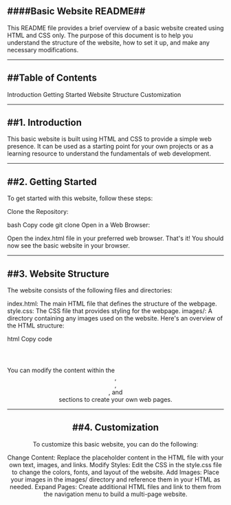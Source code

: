 ####Basic Website README##
--------------------------
This README file provides a brief overview of a basic website created using HTML and CSS only. 
The purpose of this document is to help you understand the structure of the website, how to set it up, and make any necessary modifications.

--------------------------
##Table of Contents
--------------------------

Introduction
Getting Started
Website Structure
Customization

--------------------------
##1. Introduction
--------------------------

This basic website is built using HTML and CSS to provide a simple web presence. It can be used as a starting point for your own projects or as a learning resource to understand the fundamentals of web development.

--------------------------
##2. Getting Started
--------------------------

To get started with this website, follow these steps:

Clone the Repository:

bash
Copy code
git clone <repository-url>
Open in a Web Browser:

Open the index.html file in your preferred web browser.
That's it! You should now see the basic website in your browser.

--------------------------
##3. Website Structure
--------------------------

The website consists of the following files and directories:

index.html: The main HTML file that defines the structure of the webpage.
style.css: The CSS file that provides styling for the webpage.
images/: A directory containing any images used on the website.
Here's an overview of the HTML structure:

html
Copy code
<!DOCTYPE html>
<html>
<head>
    <title>Basic Website</title>
    <link rel="stylesheet" type="text/css" href="style.css">
</head>
<body>
    <header>
        <!-- Header content goes here -->
    </header>
    <nav>
        <!-- Navigation menu goes here -->
    </nav>
    <main>
        <!-- Main content goes here -->
    </main>
    <footer>
        <!-- Footer content goes here -->
    </footer>
</body>
</html>
You can modify the content within the <header>, <nav>, <main>, and <footer> sections to create your own web pages.
    
--------------------------
##4. Customization
--------------------------

To customize this basic website, you can do the following:

Change Content: Replace the placeholder content in the HTML file with your own text, images, and links.
Modify Styles: Edit the CSS in the style.css file to change the colors, fonts, and layout of the website.
Add Images: Place your images in the images/ directory and reference them in your HTML as needed.
Expand Pages: Create additional HTML files and link to them from the navigation menu to build a multi-page website.
